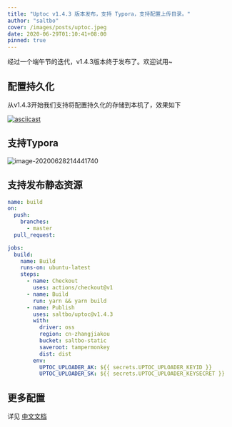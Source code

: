 ```yaml
---
title: "Uptoc v1.4.3 版本发布，支持 Typora，支持配置上传目录。"
author: "saltbo"
cover: /images/posts/uptoc.jpeg
date: 2020-06-29T01:10:41+08:00
pinned: true
---
```


经过一个端午节的迭代，v1.4.3版本终于发布了。欢迎试用~
<!-- more -->

## 配置持久化

从v1.4.3开始我们支持将配置持久化的存储到本机了，效果如下

[![asciicast](https://asciinema.org/a/343794.svg)](https://asciinema.org/a/343794)

## 支持Typora

![image-20200628214441740](https://static.saltbo.cn/images/image-20200628214441740.png)

## 支持发布静态资源

```yaml
name: build
on:
  push:
    branches:
      - master
  pull_request:

jobs:
  build:
    name: Build
    runs-on: ubuntu-latest
    steps:
      - name: Checkout
        uses: actions/checkout@v1
      - name: Build
        run: yarn && yarn build
      - name: Publish
        uses: saltbo/uptoc@v1.4.3
        with:
          driver: oss
          region: cn-zhangjiakou
          bucket: saltbo-static
          saveroot: tampermonkey
          dist: dist
        env:
          UPTOC_UPLOADER_AK: ${{ secrets.UPTOC_UPLOADER_KEYID }}
          UPTOC_UPLOADER_SK: ${{ secrets.UPTOC_UPLOADER_KEYSECRET }}

```



## 更多配置
详见 [中文文档](/uptoc)